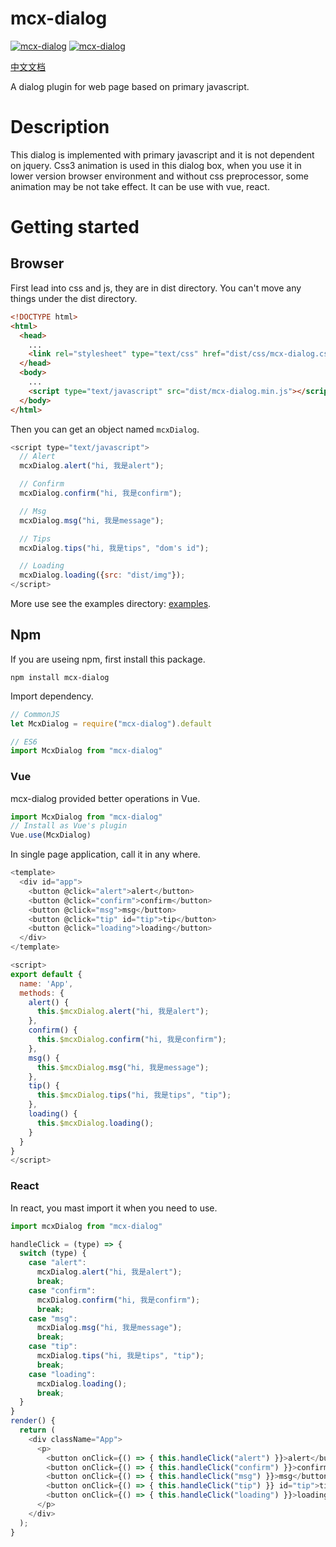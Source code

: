 # mcx-dialog

<p>
  <a href="https://github.com/dxx/mcx-dialog"><img src="https://img.shields.io/badge/language-javascript-green.svg" alt="mcx-dialog"></a>
  <a href="https://github.com/dxx/mcx-dialog"><img src="https://img.shields.io/badge/npm-v0.1.3-blue.svg" alt="mcx-dialog"></a>
</p>
<p>
  <a href="https://github.com/dxx/mcx-dialog/blob/master/README_zh.md">中文文档</a>
</p>

A dialog plugin for web page based on primary javascript.

# Description

This dialog is implemented with primary javascript and it is not dependent on jquery. Css3 animation is used in this dialog box, 
when you use it in lower version browser environment and without css preprocessor, some animation may be not take effect. It can
be use with vue, react.

# Getting started

## Browser

First lead into css and js, they are in dist directory. You can't move any things under the dist directory.

```html
<!DOCTYPE html>
<html>
  <head>
    ...
    <link rel="stylesheet" type="text/css" href="dist/css/mcx-dialog.css"/>
  </head>
  <body>
    ...
    <script type="text/javascript" src="dist/mcx-dialog.min.js"></script>
  </body>
</html>
```

Then you can get an object named `mcxDialog`.

```javascript
<script type="text/javascript">
  // Alert
  mcxDialog.alert("hi, 我是alert");

  // Confirm
  mcxDialog.confirm("hi, 我是confirm");

  // Msg
  mcxDialog.msg("hi, 我是message");

  // Tips
  mcxDialog.tips("hi, 我是tips", "dom's id");

  // Loading
  mcxDialog.loading({src: "dist/img"});
</script>
```
More use see the examples directory: [examples](https://github.com/dxx/mcx-dialog/tree/master/examples).

## Npm

If you are useing npm, first install this package.

```
npm install mcx-dialog
```

Import dependency.

```javascript
// CommonJS
let McxDialog = require("mcx-dialog").default

// ES6
import McxDialog from "mcx-dialog"
```

### Vue

mcx-dialog provided better operations in Vue.

```javascript
import McxDialog from "mcx-dialog"
// Install as Vue's plugin
Vue.use(McxDialog)
```

In single page application, call it in any where.

```javascript
<template>
  <div id="app">
    <button @click="alert">alert</button>
    <button @click="confirm">confirm</button>
    <button @click="msg">msg</button>
    <button @click="tip" id="tip">tip</button>
    <button @click="loading">loading</button>
  </div>
</template>

<script>
export default {
  name: 'App',
  methods: {
    alert() {
      this.$mcxDialog.alert("hi, 我是alert");
    },
    confirm() {
      this.$mcxDialog.confirm("hi, 我是confirm");
    },
    msg() {
      this.$mcxDialog.msg("hi, 我是message");
    },
    tip() {
      this.$mcxDialog.tips("hi, 我是tips", "tip");
    },
    loading() {
      this.$mcxDialog.loading();
    }
  }
}
</script>
```
### React

In react, you mast import it when you need to use.

```javascript
import mcxDialog from "mcx-dialog"
```

```javascript
handleClick = (type) => {
  switch (type) {
    case "alert":
      mcxDialog.alert("hi, 我是alert");
      break;
    case "confirm":
      mcxDialog.confirm("hi, 我是confirm");
      break;
    case "msg":
      mcxDialog.msg("hi, 我是message");
      break;
    case "tip":
      mcxDialog.tips("hi, 我是tips", "tip");
      break;
    case "loading":
      mcxDialog.loading();
      break;
  }
}
render() {
  return (
    <div className="App">
      <p>
        <button onClick={() => { this.handleClick("alert") }}>alert</button>
        <button onClick={() => { this.handleClick("confirm") }}>confirm</button>
        <button onClick={() => { this.handleClick("msg") }}>msg</button>
        <button onClick={() => { this.handleClick("tip") }} id="tip">tip</button>
        <button onClick={() => { this.handleClick("loading") }}>loading</button>
      </p>
    </div>
  );
}
```
